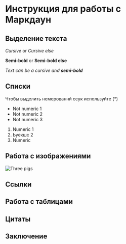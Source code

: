 # Инструкция для работы с Маркдаун

## Выделение текста

_Cursive_ or *Cursive else*

__Semi-bold__ or **Semi-bold else**

_Text can be a cursive and **semi-bold**_

## Списки
Чтобы выделить немерованнй ссук используйте (*)

* Not numeric 1
* Not numeric 2
* Not numeric 3

1. Numeric 1
1. Ьуекшс 2
1. Numeric


## Работа с изображениями
![Three pigs](1627376044.jpg)

## Ссылки

## Работа с таблицами

## Цитаты

## Заключение

